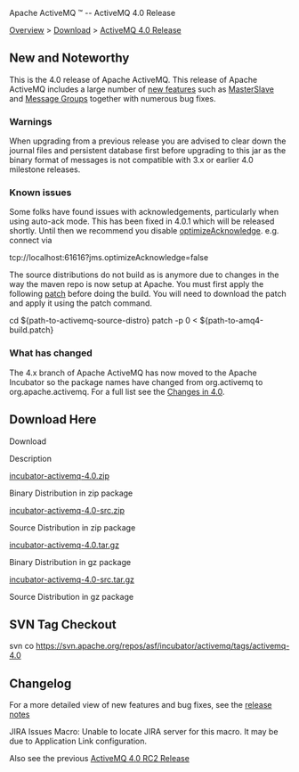 Apache ActiveMQ ™ -- ActiveMQ 4.0 Release 

[Overview](overview.html) > [Download](download.html) > [ActiveMQ 4.0 Release](activemq-40-release.html)


New and Noteworthy
------------------

This is the 4.0 release of Apache ActiveMQ. This release of Apache ActiveMQ includes a large number of [new features](changes-in-40.html) such as [MasterSlave](masterslave.html) and [Message Groups](message-groups.html) together with numerous bug fixes.

### Warnings

When upgrading from a previous release you are advised to clear down the journal files and persistent database first before upgrading to this jar as the binary format of messages is not compatible with 3.x or earlier 4.0 milestone releases.

### Known issues

Some folks have found issues with acknowledgements, particularly when using auto-ack mode. This has been fixed in 4.0.1 which will be released shortly. Until then we recommend you disable [optimizeAcknowledge](connection-configuration-uri.html). e.g. connect via

tcp://localhost:61616?jms.optimizeAcknowledge=false

The source distributions do not build as is anymore due to changes in the way the maven repo is now setup at Apache. You must first apply the following [patch](activemq-40-release.data/amq4-build.patch?version=1&modificationDate=1150318678000&api=v2) before doing the build. You will need to download the patch and apply it using the patch command.

cd ${path-to-activemq-source-distro}
patch -p 0 < ${path-to-amq4-build.patch}

### What has changed

The 4.x branch of Apache ActiveMQ has now moved to the Apache Incubator so the package names have changed from org.activemq to org.apache.activemq. For a full list see the [Changes in 4.0](changes-in-40.html).

Download Here
-------------

Download

Description

[incubator-activemq-4.0.zip](http://people.apache.org/repository/incubator-activemq/distributions/incubator-activemq-4.0.zip)

Binary Distribution in zip package

[incubator-activemq-4.0-src.zip](http://people.apache.org/repository/incubator-activemq/distributions/incubator-activemq-4.0-src.zip)

Source Distribution in zip package

[incubator-activemq-4.0.tar.gz](http://people.apache.org/repository/incubator-activemq/distributions/incubator-activemq-4.0.tar.gz)

Binary Distribution in gz package

[incubator-activemq-4.0-src.tar.gz](http://people.apache.org/repository/incubator-activemq/distributions/incubator-activemq-4.0-src.tar.gz)

Source Distribution in gz package

SVN Tag Checkout
----------------

svn co https://svn.apache.org/repos/asf/incubator/activemq/tags/activemq-4.0

Changelog
---------

For a more detailed view of new features and bug fixes, see the [release notes](http://issues.apache.org/activemq/secure/IssueNavigator.jspa?reset=true&pid=10520&fixfor=11660)

JIRA Issues Macro: Unable to locate JIRA server for this macro. It may be due to Application Link configuration.

Also see the previous [ActiveMQ 4.0 RC2 Release](activemq-40-rc2-release.html)


